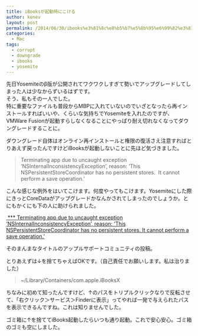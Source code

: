 ```yaml
---
title: iBooksが起動時にこける
author: kenev
layout: post
permalink: /2014/06/30/ibooks%e3%81%8c%e8%b5%b7%e5%8b%95%e6%99%82%e3%81%ab%e3%81%93%e3%81%91%e3%82%8b/
categories:
  - Mac
tags:
  - corrupt
  - downgrade
  - ibooks
  - yosemite
---
```

先日Yosemiteのβ版が公開されてワクワクしすぎて勢いでアップグレードしてしまった人は少なからずいるはずです。  
そう、私もその一人でした。  
特に重要なファイルも普段からMBPに入れていないのでいざとなったら再インストールすればいいや、くらいな気持ちでYosemiteを入れたのですが、VMWare Fusionが起動すらしなくなることにやっぱり耐え切れなくなってダウングレードすることに。

ダウングレード自体はオンライン再インストールと権限の復活さえ注意すればとりあえず戻ったんですけどiBooksが起動しないことに先ほど気づきました。

> Terminating app due to uncaught exception &#8216;NSInternalInconsistencyException&#8217;, reason: &#8216;This NSPersistentStoreCoordinator has no persistent stores.  It cannot perform a save operation.&#8217;

こんな感じな例外をはいてこけます。何度やってもこけます。Yosemiteにした際にきっとCoreDataがアップグレードかなんかされてしまったのでしょうか。とにもかくにも下の人に助けられました。

[ \*** Terminating app due to uncaught exception &#8216;NSInternalInconsistencyException&#8217;, reason: &#8216;This NSPersistentStoreCoordinator has no persistent stores. It cannot perform a save operation.&#8217;][1]

そのまんまなタイトルのアップルサポートコミュニティの投稿。

とりあえずは↓を捨てちゃえばOKです。（自己責任でお願いします。私は治りました）

> <span style="color: #565656;">~/Library/Containers/com.apple.iBooksX</span>

ちなみに初めて知ったんですけど、↑のパスをトリプルクリックなりで反転させて、「右クリック＞サービス＞Finderに表示」ってやれば一発で与えられたパスを表示できるんですね。これは知りませんでした。

ゴミ箱に↑を捨ててiBooks起動したらいつも通り起動。これで安心安心。ゴミ箱のゴミも空にしました。

 [1]: https://discussions.apple.com/thread/6416631?start=0&tstart=0